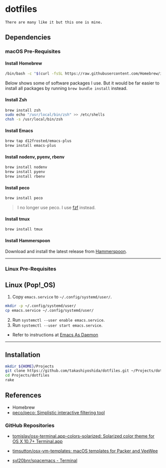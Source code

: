 # dotfiles

```
There are many like it but this one is mine.
```

## Dependencies

### macOS Pre-Requisites

#### Install Homebrew

```bash
/bin/bash -c "$(curl -fsSL https://raw.githubusercontent.com/Homebrew/install/master/install.sh)"
```

Below shows some of software packages I use. But it would be far easier to install all packages by running `brew bundle install` instead.

#### Install Zsh

```bash
brew install zsh
sudo echo "/usr/local/bin/zsh" >> /etc/shells
chsh -s /usr/local/bin/zsh
```

#### Install Emacs

```bash
brew tap d12frosted/emacs-plus
brew install emacs-plus
```

#### Install nodenv, pyenv, rbenv

```bash
brew install nodenv
brew install pyenv
brew install rbenv
```

#### Install peco

```bash
brew install peco
```

> I no longer use peco. I use [fzf](https://github.com/junegunn/fzf) instead.

#### Install tmux

```bash
brew install tmux
```

#### Install Hammerspoon

Download and install the latest release from [Hammerspoon](https://www.hammerspoon.org).

---
### Linux Pre-Requisites

## Linux (Pop!_OS)

1. Copy `emacs.service` to `~/.config/systemd/user/`.

```bash
mkdir -p ~/.config/systemd/user/
cp emacs.service ~/.config/systemd/user/
```

2. Run `systemctl --user enable emacs.service`.
3. Run `systemctl --user start emacs.service`.

- Refer to instructions at [Emacs As Daemon](https://www.emacswiki.org/emacs/EmacsAsDaemon)

---

## Installation

```bash
mkdir ${HOME}/Projects
git clone https://github.com/takashiyoshida/dotfiles.git ~/Projects/dotfiles
cd Projects/dotfiles
rake
```

## References

- Homebrew
- [peco/peco: Simplistic interactive filtering tool](https://github.com/peco/peco)



### GitHub Repositories

- [tomislav/osx-terminal.app-colors-solarized: Solarized color theme for OS X 10.7+ Terminal.app](https://github.com/tomislav/osx-terminal.app-colors-solarized)
- [timsutton/osx-vm-templates: macOS templates for Packer and VeeWee](https://github.com/timsutton/osx-vm-templates)

- [syl20bnr/spacemacs - Terminal](https://github.com/syl20bnr/spacemacs/wiki/Terminal)
